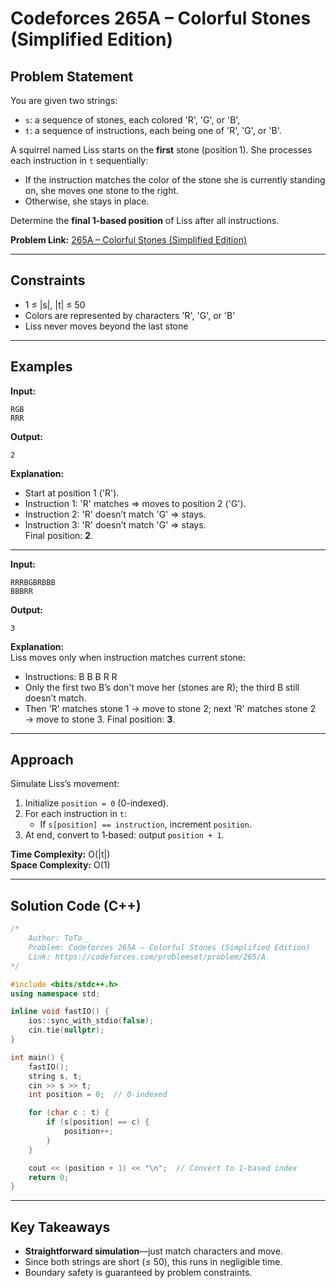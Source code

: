 # Codeforces 265A – Colorful Stones (Simplified Edition)

## Problem Statement
You are given two strings:
- `s`: a sequence of stones, each colored 'R', 'G', or 'B',
- `t`: a sequence of instructions, each being one of 'R', 'G', or 'B'.

A squirrel named Liss starts on the **first** stone (position 1). She processes each instruction in `t` sequentially:
- If the instruction matches the color of the stone she is currently standing on, she moves one stone to the right.
- Otherwise, she stays in place.

Determine the **final 1‑based position** of Liss after all instructions.

**Problem Link:** [265A – Colorful Stones (Simplified Edition)](https://codeforces.com/problemset/problem/265/A)

---

## Constraints
- 1 ≤ |s|, |t| ≤ 50
- Colors are represented by characters 'R', 'G', or 'B'
- Liss never moves beyond the last stone

---

## Examples

**Input:**
```
RGB
RRR
```
**Output:**
```
2
```
**Explanation:**  
- Start at position 1 ('R').  
- Instruction 1: 'R' matches ⇒ moves to position 2 ('G').  
- Instruction 2: 'R' doesn’t match 'G' ⇒ stays.  
- Instruction 3: 'R' doesn’t match 'G' ⇒ stays.  
Final position: **2**.

---

**Input:**
```
RRRBGBRBBB
BBBRR
```
**Output:**
```
3
```
**Explanation:**  
Liss moves only when instruction matches current stone:
- Instructions: B B B R R
- Only the first two B’s don't move her (stones are R); the third B still doesn’t match.
- Then 'R' matches stone 1 → move to stone 2; next 'R' matches stone 2 → move to stone 3.
Final position: **3**.

---

## Approach
Simulate Liss’s movement:
1. Initialize `position = 0` (0-indexed).
2. For each instruction in `t`:
   - If `s[position] == instruction`, increment `position`.
3. At end, convert to 1‑based: output `position + 1`.

**Time Complexity:** O(|t|)  
**Space Complexity:** O(1)

---

## Solution Code (C++)
```cpp
/*
    Author: ToTo__
    Problem: Codeforces 265A – Colorful Stones (Simplified Edition)
    Link: https://codeforces.com/problemset/problem/265/A
*/

#include <bits/stdc++.h>
using namespace std;

inline void fastIO() {
    ios::sync_with_stdio(false);
    cin.tie(nullptr);
}

int main() {
    fastIO();
    string s, t;
    cin >> s >> t;
    int position = 0;  // 0-indexed

    for (char c : t) {
        if (s[position] == c) {
            position++;
        }
    }

    cout << (position + 1) << "\n";  // Convert to 1-based index
    return 0;
}
```

---

## Key Takeaways
- **Straightforward simulation**—just match characters and move.
- Since both strings are short (≤ 50), this runs in negligible time.
- Boundary safety is guaranteed by problem constraints.
